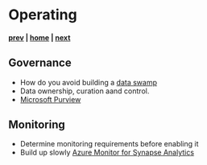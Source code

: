 # Operating

#### [prev](./building.md) | [home](./readme.md)  | [next](./security.md)

## Governance
* How do you avoid building a [data swamp](https://docs.microsoft.com/en-us/azure/cloud-adoption-framework/scenarios/cloud-scale-analytics/best-practices/data-lake-overview)
* Data ownership, curation aand control.
* [Microsoft Purview](https://docs.microsoft.com/en-us/azure/purview/overview)

## Monitoring
* Determine monitoring requirements before enabling it
* Build up slowly
[Azure Monitor for Synapse Analytics](https://docs.microsoft.com/en-us/azure/synapse-analytics/monitoring/how-to-monitor-using-azure-monitor)